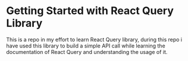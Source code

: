# Getting Started with React Query Library

This is a repo in my effort to learn React Query library, during this repo i have used this library to build a simple API call while learning the documentation of React Query and understanding the usage of it.

